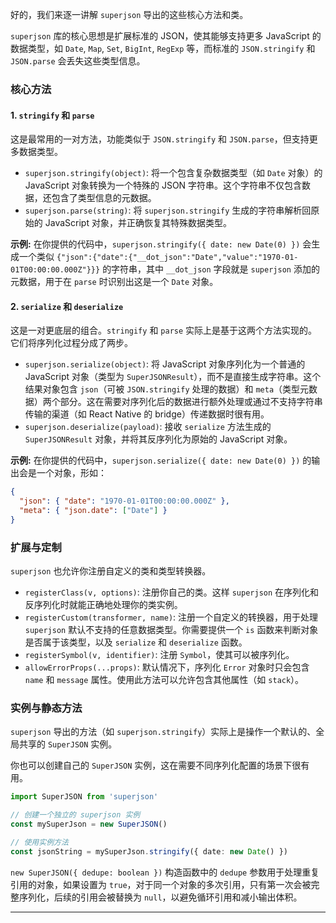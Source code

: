 好的，我们来逐一讲解 `superjson` 导出的这些核心方法和类。

`superjson` 库的核心思想是扩展标准的 JSON，使其能够支持更多 JavaScript 的数据类型，如 `Date`, `Map`, `Set`, `BigInt`, `RegExp` 等，而标准的 `JSON.stringify` 和 `JSON.parse` 会丢失这些类型信息。

### 核心方法

#### 1. `stringify` 和 `parse`

这是最常用的一对方法，功能类似于 `JSON.stringify` 和 `JSON.parse`，但支持更多数据类型。

- `superjson.stringify(object)`: 将一个包含复杂数据类型（如 `Date` 对象）的 JavaScript 对象转换为一个特殊的 JSON 字符串。这个字符串不仅包含数据，还包含了类型信息的元数据。
- `superjson.parse(string)`: 将 `superjson.stringify` 生成的字符串解析回原始的 JavaScript 对象，并正确恢复其特殊数据类型。

**示例:**
在你提供的代码中，`superjson.stringify({ date: new Date(0) })` 会生成一个类似 `{"json":{"date":{"__dot_json":"Date","value":"1970-01-01T00:00:00.000Z"}}}` 的字符串，其中 `__dot_json` 字段就是 `superjson` 添加的元数据，用于在 `parse` 时识别出这是一个 `Date` 对象。

#### 2. `serialize` 和 `deserialize`

这是一对更底层的组合。`stringify` 和 `parse` 实际上是基于这两个方法实现的。它们将序列化过程分成了两步。

- `superjson.serialize(object)`: 将 JavaScript 对象序列化为一个普通的 JavaScript 对象（类型为 `SuperJSONResult`），而不是直接生成字符串。这个结果对象包含 `json`（可被 `JSON.stringify` 处理的数据）和 `meta`（类型元数据）两个部分。这在需要对序列化后的数据进行额外处理或通过不支持字符串传输的渠道（如 React Native 的 bridge）传递数据时很有用。
- `superjson.deserialize(payload)`: 接收 `serialize` 方法生成的 `SuperJSONResult` 对象，并将其反序列化为原始的 JavaScript 对象。

**示例:**
在你提供的代码中，`superjson.serialize({ date: new Date(0) })` 的输出会是一个对象，形如：

```json
{
  "json": { "date": "1970-01-01T00:00:00.000Z" },
  "meta": { "json.date": ["Date"] }
}
```

### 扩展与定制

`superjson` 也允许你注册自定义的类和类型转换器。

- `registerClass(v, options)`: 注册你自己的类。这样 `superjson` 在序列化和反序列化时就能正确地处理你的类实例。
- `registerCustom(transformer, name)`: 注册一个自定义的转换器，用于处理 `superjson` 默认不支持的任意数据类型。你需要提供一个 `is` 函数来判断对象是否属于该类型，以及 `serialize` 和 `deserialize` 函数。
- `registerSymbol(v, identifier)`: 注册 `Symbol`，使其可以被序列化。
- `allowErrorProps(...props)`: 默认情况下，序列化 `Error` 对象时只会包含 `name` 和 `message` 属性。使用此方法可以允许包含其他属性（如 `stack`）。

### 实例与静态方法

`superjson` 导出的方法（如 `superjson.stringify`）实际上是操作一个默认的、全局共享的 `SuperJSON` 实例。

你也可以创建自己的 `SuperJSON` 实例，这在需要不同序列化配置的场景下很有用。

```typescript
import SuperJSON from 'superjson'

// 创建一个独立的 superjson 实例
const mySuperJson = new SuperJSON()

// 使用实例方法
const jsonString = mySuperJson.stringify({ date: new Date() })
```

`new SuperJSON({ dedupe: boolean })` 构造函数中的 `dedupe` 参数用于处理重复引用的对象，如果设置为 `true`，对于同一个对象的多次引用，只有第一次会被完整序列化，后续的引用会被替换为 `null`，以避免循环引用和减小输出体积。

---
